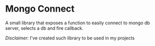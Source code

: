 # Mongo Connect

A small library that exposes a function to easily connect to mongo db server, selects a db and fire callback.

*Disclaimer:* I've created such library to be used in my projects
